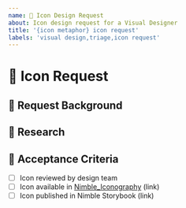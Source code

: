 ```yaml
---
name: 🎨 Icon Design Request
about: Icon design request for a Visual Designer
title: '{icon metaphor} icon request'
labels: 'visual design,triage,icon request'
---
```


<!-- Ensure the title can be understood without the parent item's context, e.g. "Save button icon request" rather than just "new icon" -->

# 🎨 Icon Request

## 📌 Request Background

<!-- A short description of the request and requester. E.g. Who is the client and how do they expect to use the icon? -->

## 🧪 Research

<!-- Enumerate the research you've done to identify the correct metaphor and find existing best practices. -->
<!-- Include examples from [Font Awesome](https://fontawesome.com/search), [Noun Project](https://thenounproject.com), and [IconFinder](https://www.iconfinder.com/search) -->

## 🥅 Acceptance Criteria

- [ ] Icon reviewed by design team
- [ ] Icon available in [Nimble_Iconography](https://www.figma.com/design/aOmrur2iA2Abc6Pp59NVGV/Nimble_Iconography?node-id=0-1&t=KGtldxWuPIvzgHCo-0) (link)
- [ ] Icon published in Nimble Storybook (link)

